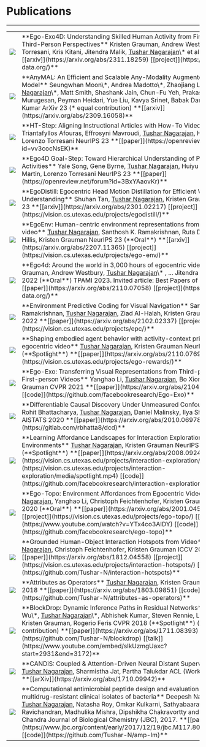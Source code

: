 # Publications
---

<table class="researchtable">

<tbody>


<tr>
<td class="img"> <img src="https://tushar-n.s3.amazonaws.com/thumbnails/egoexo4d.png"> </td>
<td markdown="span">
**Ego-Exo4D: Understanding Skilled Human Activity from First-and Third-Person Perspectives**  
Kristen Grauman, Andrew Westbury, Lorenzo Torresani, Kris Kitani, Jitendra Malik, <ins>Tushar Nagarajan</ins>\*  et al.
ArXiv 23 
**[[arxiv]](https://arxiv.org/abs/2311.18259)
[[project]](https://ego-exo4d-data.org/)**
</td>
</tr>


<tr>
<td class="img"> <img src="https://tushar-n.s3.amazonaws.com/thumbnails/anymal.png"> </td>
<td markdown="span">
**AnyMAL: An Efficient and Scalable Any-Modality Augmented Language Model**  
Seungwhan Moon\*, Andrea Madotto\*, Zhaojiang Lin\*, <ins>Tushar Nagarajan</ins>\*, Matt Smith, Shashank Jain, Chun-Fu Yeh, Prakash Murugesan, Peyman Heidari, Yue Liu, Kavya Srinet, Babak Damavandi, Anuj Kumar  
ArXiv 23 (* equal contribution) 
**[[arxiv]](https://arxiv.org/abs/2309.16058)**
</td>
</tr>



<tr>
<td class="img"> <img src="https://tushar-n.s3.amazonaws.com/thumbnails/htstep.png"> </td>
<td markdown="span">
**HT-Step: Aligning Instructional Articles with How-To Videos**  
Triantafyllos Afouras, Effrosyni Mavroudi, <ins>Tushar Nagarajan</ins>, Huiyu Wang, Lorenzo Torresani  
NeurIPS 23  
**[[paper]](https://openreview.net/forum?id=vv3cocNsEK)**
</td>
</tr>



<tr>
<td class="img"> <img src="https://tushar-n.s3.amazonaws.com/thumbnails/goalstep.png"> </td>
<td markdown="span">
**Ego4D Goal-Step: Toward Hierarchical Understanding of Procedural Activities**  
Yale Song, Gene Byrne, <ins>Tushar Nagarajan</ins>, Huiyu Wang, Miguel Martin, Lorenzo Torresani  
NeurIPS 23  
**[[paper]](https://openreview.net/forum?id=3BxYAaovKr)**
</td>
</tr>



<tr>
<td class="img"> <img src="https://tushar-n.s3.amazonaws.com/thumbnails/egodistill.png"> </td>
<td markdown="span">
**EgoDistill: Egocentric Head Motion Distillation for Efficient Video Understanding**  
Shuhan Tan, <ins>Tushar Nagarajan</ins>, Kristen Grauman  
NeurIPS 23  
**[[arxiv]](https://arxiv.org/abs/2301.02217)
[[project]](https://vision.cs.utexas.edu/projects/egodistill/)**
</td>
</tr>


<tr>
<td class="img"> <img src="https://tushar-n.s3.amazonaws.com/thumbnails/egoenv.png"> </td>
<td markdown="span">
**EgoEnv: Human-centric environment representations from egocentric video**  
<ins>Tushar Nagarajan</ins>, Santhosh K. Ramakrishnan, Ruta Desai, James Hillis, Kristen Grauman  
NeurIPS 23 (**Oral**)  
**[[arxiv]](https://arxiv.org/abs/2207.11365)
[[project]](https://vision.cs.utexas.edu/projects/ego-env/)**
</td>
</tr>


<tr>
<td class="img"> <img src="https://tushar-n.s3.amazonaws.com/thumbnails/ego4d.png"> </td>
<td markdown="span">
**Ego4d: Around the world in 3,000 hours of egocentric video**  
Kristen Grauman, Andrew Westbury, <ins>Tushar Nagarajan</ins>\* , ... Jitendra Malik  
CVPR 2022 (**Oral**)  
TPAMI 2023. Invited article: Best Papers of CVPR  
**[[paper]](https://arxiv.org/abs/2110.07058)
[[project]](https://ego4d-data.org/)**
</td>
</tr>


<tr>
<td class="img"> <img src="https://tushar-n.s3.amazonaws.com/thumbnails/epc.png"> </td>
<td markdown="span">
**Environment Predictive Coding for Visual Navigation**  
Santhosh K. Ramakrishnan, <ins>Tushar Nagarajan</ins>, Ziad Al-Halah, Kristen Grauman  
ICLR 2022  
**[[paper]](https://arxiv.org/abs/2102.02337)
[[project]](https://vision.cs.utexas.edu/projects/epc/)**
</td>
</tr>


<tr>
<td class="img"> <img src="https://tushar-n.s3.amazonaws.com/thumbnails/activitycontext.png"> </td>
<td markdown="span">
**Shaping embodied agent behavior with activity-context priors from egocentric video**  
<ins>Tushar Nagarajan</ins>, Kristen Grauman  
NeurIPS 2021 (**Spotlight**)  
**[[paper]](https://arxiv.org/abs/2110.07692)
[[project]](https://vision.cs.utexas.edu/projects/ego-rewards/)**
</td>
</tr>


<tr>
<td class="img"> <img src="https://tushar-n.s3.amazonaws.com/thumbnails/egoexo.png"> </td>
<td markdown="span">
**Ego-Exo: Transferring Visual Representations from Third-person to First-person Videos**  
Yanghao Li, <ins>Tushar Nagarajan</ins>, Bo Xiong, Kristen Grauman  
CVPR 2021  
**[[paper]](https://arxiv.org/abs/2104.07905)
[[code]](https://github.com/facebookresearch/Ego-Exo)**
</td>
</tr>

<tr>
<td class="img"> <img src="https://tushar-n.s3.amazonaws.com/thumbnails/diffcausal.png"> </td>
<td markdown="span">
**Differentiable Causal Discovery Under Unmeasured Confounding**  
Rohit Bhattacharya, <ins>Tushar Nagarajan</ins>, Daniel Malinsky, Ilya Shpitser  
AISTATS 2020  
**[[paper]](https://arxiv.org/abs/2010.06978)
[[code]](https://gitlab.com/rbhatta8/dcd)**
</td>
</tr>

<tr>
<td class="img"> <img src="https://tushar-n.s3.amazonaws.com/thumbnails/intexp.png"> </td>
<td markdown="span">
**Learning Affordance Landscapes for Interaction Exploration in 3D Environments**  
<ins>Tushar Nagarajan</ins>, Kristen Grauman  
NeurIPS 2020 (**Spotlight**)  
**[[paper]](https://arxiv.org/abs/2008.09241)
[[project]](https://vision.cs.utexas.edu/projects/interaction-exploration/)
[[talk]](https://vision.cs.utexas.edu/projects/interaction-exploration/media/spotlight.mp4)
[[code]](https://github.com/facebookresearch/interaction-exploration)**
</td>
</tr>


<tr>
<td class="img"> <img src="https://tushar-n.s3.amazonaws.com/thumbnails/egotopo.png"> </td>
<td markdown="span">
**Ego-Topo: Environment Affordances from Egocentric Video**  
<ins>Tushar Nagarajan</ins>, Yanghao Li, Christoph Feichtenhofer, Kristen Grauman  
CVPR 2020 (**Oral**)  
**[[paper]](https://arxiv.org/abs/2001.04583)
[[project]](https://vision.cs.utexas.edu/projects/ego-topo/)
[[talk]](https://www.youtube.com/watch?v=YTx4co3AIDY)
[[code]](https://github.com/facebookresearch/ego-topo)**
</td>
</tr>

<tr>
<td class="img"> <img src="https://tushar-n.s3.amazonaws.com/thumbnails/hotspots.png"> </td>
<td markdown="span">
**Grounded Human-Object Interaction Hotspots from Video**  
<ins>Tushar Nagarajan</ins>, Christoph Feichtenhofer, Kristen Grauman  
ICCV 2019  
**[[paper]](https://arxiv.org/abs/1812.04558)
[[project]](https://vision.cs.utexas.edu/projects/interaction-hotspots/)
[[code]](https://github.com/Tushar-N/interaction-hotspots)**
</td>
</tr>


<tr>
<td class="img"> <img src="https://tushar-n.s3.amazonaws.com/thumbnails/attrop.png"> </td>
<td markdown="span">
**Attributes as Operators**  
<ins>Tushar Nagarajan</ins>, Kristen Grauman  
ECCV 2018  
**[[paper]](https://arxiv.org/abs/1803.09851)
[[code]](https://github.com/Tushar-N/attributes-as-operators)**
</td>
</tr>


<tr>
<td class="img"> <img src="https://tushar-n.s3.amazonaws.com/thumbnails/blockdrop.png"> </td>
<td markdown="span">
**BlockDrop: Dynamic Inference Paths in Residual Networks**  
Zuxuan Wu\*, <ins>Tushar Nagarajan</ins>\*, Abhishek Kumar, Steven Rennie, Larry S. Davis, Kristen Grauman, Rogerio Feris   
CVPR 2018 (**Spotlight**) (* equal contribution)  
**[[paper]](https://arxiv.org/abs/1711.08393)
[[code]](https://github.com/Tushar-N/blockdrop)
[[talk]](https://www.youtube.com/embed/sIkUzmgUaxc?start=2931&end=3172)**
</td>
</tr>


<tr>
<td class="img"><img src="https://tushar-n.s3.amazonaws.com/thumbnails/candis.png"> </td>
<td markdown="span">
**CANDiS: Coupled & Attention-Driven Neural Distant Supervision**  
<ins>Tushar Nagarajan</ins>, Sharmistha Jat, Partha Talukdar  
ACL (Workshop) 2017  
**[[arXiv]](https://arxiv.org/abs/1710.09942)**
</td>
</tr>

<tr>
<td class="img"><img src="https://tushar-n.s3.amazonaws.com/thumbnails/amplm.png"> </td>
<td markdown="span">
**Computational antimicrobial peptide design and evaluation against multidrug-resistant clinical isolates of bacteria**  
Deepesh Nagarajan, <ins>Tushar Nagarajan</ins>, Natasha Roy, Omkar Kulkarni, Sathyabaarathi Ravichandran, Madhulika Mishra, Dipshikha Chakravortty and Nagasuma Chandra  
Journal of Biological Chemistry (JBC), 2017.  
**[[paper]](https://www.jbc.org/content/early/2017/12/19/jbc.M117.805499.full.pdf)
[[code]](https://github.com/Tushar-N/amp-lm)**
</td>
</tr>


</tbody>
</table>
